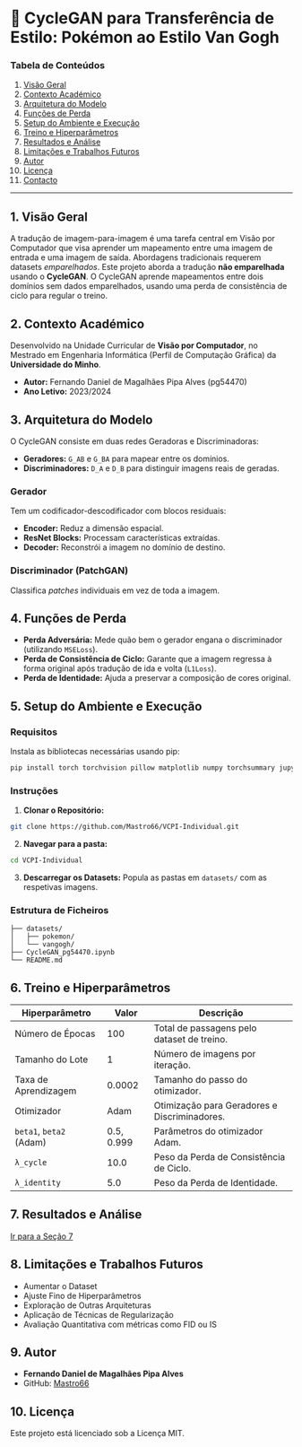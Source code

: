 # 🎨 CycleGAN para Transferência de Estilo: Pokémon ao Estilo Van Gogh

### Tabela de Conteúdos
1. [Visão Geral](#1-visão-geral)
2. [Contexto Académico](#2-contexto-académico)
3. [Arquitetura do Modelo](#3-arquitetura-do-modelo)
4. [Funções de Perda](#4-funções-de-perda)
5. [Setup do Ambiente e Execução](#5-setup-do-ambiente-e-execução)
6. [Treino e Hiperparâmetros](#6-treino-e-hiperparâmetros)
7. [Resultados e Análise](#7-resultados-e-análise)
8. [Limitações e Trabalhos Futuros](#8-limitações-e-trabalhos-futuros)
9. [Autor](#9-autor)
10. [Licença](#10-licença)
11. [Contacto](#11-contacto)

---

## 1. Visão Geral

A tradução de imagem-para-imagem é uma tarefa central em Visão por Computador que visa aprender um mapeamento entre uma imagem de entrada e uma imagem de saída. Abordagens tradicionais requerem datasets *emparelhados*. Este projeto aborda a tradução **não emparelhada** usando o **CycleGAN**. O CycleGAN aprende mapeamentos entre dois domínios sem dados emparelhados, usando uma perda de consistência de ciclo para regular o treino.

## 2. Contexto Académico

Desenvolvido na Unidade Curricular de **Visão por Computador**, no Mestrado em Engenharia Informática (Perfil de Computação Gráfica) da **Universidade do Minho**.

- **Autor:** Fernando Daniel de Magalhães Pipa Alves (pg54470)
- **Ano Letivo:** 2023/2024

## 3. Arquitetura do Modelo

O CycleGAN consiste em duas redes Geradoras e Discriminadoras:
- **Geradores:** `G_AB` e `G_BA` para mapear entre os domínios.
- **Discriminadores:** `D_A` e `D_B` para distinguir imagens reais de geradas.

### Gerador

Tem um codificador-descodificador com blocos residuais:
- **Encoder:** Reduz a dimensão espacial.
- **ResNet Blocks:** Processam características extraídas.
- **Decoder:** Reconstrói a imagem no domínio de destino.

### Discriminador (PatchGAN)

Classifica *patches* individuais em vez de toda a imagem.

## 4. Funções de Perda

- **Perda Adversária:** Mede quão bem o gerador engana o discriminador (utilizando `MSELoss`).
- **Perda de Consistência de Ciclo:** Garante que a imagem regressa à forma original após tradução de ida e volta (`L1Loss`).
- **Perda de Identidade:** Ajuda a preservar a composição de cores original.

## 5. Setup do Ambiente e Execução

### Requisitos

Instala as bibliotecas necessárias usando pip:
```bash
pip install torch torchvision pillow matplotlib numpy torchsummary jupyterlab
```
### Instruções

1. **Clonar o Repositório:**
```bash
git clone https://github.com/Mastro66/VCPI-Individual.git
```
2. **Navegar para a pasta:**
```bash
cd VCPI-Individual
```
3. **Descarregar os Datasets:** Popula as pastas em `datasets/` com as respetivas imagens.

### Estrutura de Ficheiros
```
├── datasets/
│   ├── pokemon/
│   └── vangogh/
├── CycleGAN_pg54470.ipynb
└── README.md
```
## 6. Treino e Hiperparâmetros

| Hiperparâmetro          | Valor     | Descrição                                    |
|-------------------------|-----------|----------------------------------------------|
| Número de Épocas        | 100       | Total de passagens pelo dataset de treino.   |
| Tamanho do Lote         | 1         | Número de imagens por iteração.              |
| Taxa de Aprendizagem    | 0.0002    | Tamanho do passo do otimizador.              |
| Otimizador              | Adam      | Otimização para Geradores e Discriminadores. |
| `beta1`, `beta2` (Adam) | 0.5, 0.999| Parâmetros do otimizador Adam.               |
| `λ_cycle`               | 10.0      | Peso da Perda de Consistência de Ciclo.      |
| `λ_identity`            | 5.0       | Peso da Perda de Identidade.                 |

## 7. Resultados e Análise
[Ir para a Seção 7](./CycleGAN_pg54470.ipynb#7-visualização-e-guarda-dos-resultados-e-modelos)

## 8. Limitações e Trabalhos Futuros

- Aumentar o Dataset
- Ajuste Fino de Hiperparâmetros
- Exploração de Outras Arquiteturas
- Aplicação de Técnicas de Regularização
- Avaliação Quantitativa com métricas como FID ou IS

## 9. Autor

- **Fernando Daniel de Magalhães Pipa Alves**
- GitHub: [Mastro66](https://github.com/Mastro66)

## 10. Licença

Este projeto está licenciado sob a Licença MIT.